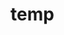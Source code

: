# temp



























































































































































































































































































































































































































































































































































































































































































































































































































































































































































































































































